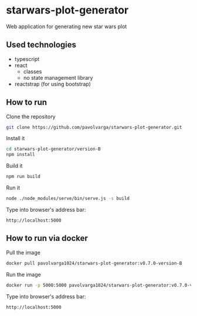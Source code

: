 # starwars-plot-generator
Web application for generating new star wars plot

## Used technologies
  * typescript
  * react
    * classes
    * no state management library
  * reactstrap (for using bootstrap)

## How to run
Clone the repository
```sh
git clone https://github.com/pavolvarga/starwars-plot-generator.git
```
Install it
```sh
cd starwars-plot-generator/version-B
npm install
```
Build it
```sh
npm run build
```
Run it
```sh
node ./node_modules/serve/bin/serve.js -s build
```
Type into browser's address bar:
```
http://localhost:5000
```

## How to run via docker
Pull the image
```sh
docker pull pavolvarga1024/starwars-plot-generator:v0.7.0-version-B
```

Run the image
```sh
docker run -p 5000:5000 pavolvarga1024/starwars-plot-generator:v0.7.0-version-B
```

Type into browser's address bar:
```
http://localhost:5000
```

